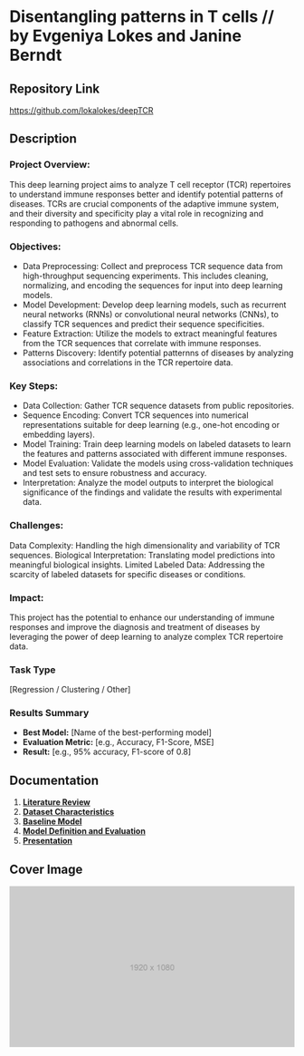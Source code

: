 # Disentangling patterns in T cells // by Evgeniya Lokes and Janine Berndt

## Repository Link

https://github.com/lokalokes/deepTCR

## Description

### Project Overview:
This deep learning project aims to analyze T cell receptor (TCR) repertoires to understand immune responses better and identify potential patterns of diseases. TCRs are crucial components of the adaptive immune system, and their diversity and specificity play a vital role in recognizing and responding to pathogens and abnormal cells.

### Objectives:

- Data Preprocessing: Collect and preprocess TCR sequence data from high-throughput sequencing experiments. This includes cleaning, normalizing, and encoding the sequences for input into deep learning models.
- Model Development: Develop deep learning models, such as recurrent neural networks (RNNs) or convolutional neural networks (CNNs), to classify TCR sequences and predict their sequence specificities.
- Feature Extraction: Utilize the models to extract meaningful features from the TCR sequences that correlate with immune responses.
- Patterns Discovery: Identify potential patternns of diseases by analyzing associations and correlations in the TCR repertoire data.

### Key Steps:

- Data Collection: Gather TCR sequence datasets from public repositories.
- Sequence Encoding: Convert TCR sequences into numerical representations suitable for deep learning (e.g., one-hot encoding or embedding layers).
- Model Training: Train deep learning models on labeled datasets to learn the features and patterns associated with different immune responses.
- Model Evaluation: Validate the models using cross-validation techniques and test sets to ensure robustness and accuracy.
- Interpretation: Analyze the model outputs to interpret the biological significance of the findings and validate the results with experimental data.

### Challenges:

Data Complexity: Handling the high dimensionality and variability of TCR sequences.
Biological Interpretation: Translating model predictions into meaningful biological insights.
Limited Labeled Data: Addressing the scarcity of labeled datasets for specific diseases or conditions.

### Impact:
This project has the potential to enhance our understanding of immune responses and improve the diagnosis and treatment of diseases by leveraging the power of deep learning to analyze complex TCR repertoire data.

### Task Type

[Regression / Clustering / Other]

### Results Summary

- **Best Model:** [Name of the best-performing model]
- **Evaluation Metric:** [e.g., Accuracy, F1-Score, MSE]
- **Result:** [e.g., 95% accuracy, F1-score of 0.8]

## Documentation

1. **[Literature Review](0_LiteratureReview/README.md)**
2. **[Dataset Characteristics](1_DatasetCharacteristics/exploratory_data_analysis.ipynb)**
3. **[Baseline Model](2_BaselineModel/baseline_model.ipynb)**
4. **[Model Definition and Evaluation](3_Model/model_definition_evaluation)**
5. **[Presentation](4_Presentation/README.md)**

## Cover Image

![Project Cover Image](CoverImage/cover_image.png)
